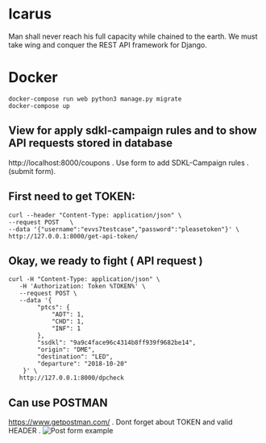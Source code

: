 # Icarus
Man shall never reach his full capacity while chained to the earth. We must take wing and conquer the REST API framework for Django.



# Docker
```
docker-compose run web python3 manage.py migrate
docker-compose up
```

## View for apply sdkl-campaign rules and to show API requests stored in database
http://localhost:8000/coupons . 
Use form to add SDKL-Campaign rules . 
(submit form).

## First need to get TOKEN:
```
curl --header "Content-Type: application/json" \
--request POST   \
--data '{"username":"evvs7testcase","password":"pleasetoken"}' \
http://127.0.0.1:8000/get-api-token/
```

## Okay, we ready to fight ( API request )
```
curl -H "Content-Type: application/json" \
   -H 'Authorization: Token %TOKEN%' \
   --request POST \
   --data '{
        "ptcs": {
            "ADT": 1,
            "CHD": 1,
            "INF": 1
        },
        "ssdkl": "9a9c4face96c4314b8ff939f9682be14",
        "origin": "DME",
        "destination": "LED",
        "departure": "2018-10-20"
    }' \
   http://127.0.0.1:8000/dpcheck
```

## Can use POSTMAN
https://www.getpostman.com/ . 
Dont forget about TOKEN and valid HEADER . 
![Post form example](https://preview.ibb.co/b6tD9U/2018-10-13-19-48-18.png)

